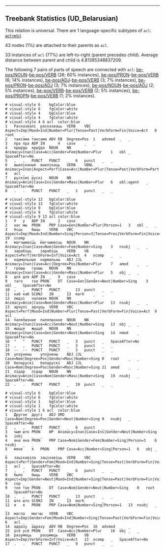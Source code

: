 

--------------------------------------------------------------------------------

## Treebank Statistics (UD_Belarusian)

This relation is universal.
There are 1 language-specific subtypes of `acl`: [acl:relcl]().

43 nodes (1%) are attached to their parents as `acl`.

33 instances of `acl` (77%) are left-to-right (parent precedes child).
Average distance between parent and child is 4.81395348837209.

The following 7 pairs of parts of speech are connected with `acl`: [be-pos/NOUN]()-[be-pos/VERB]() (26; 60% instances), [be-pos/PRON]()-[be-pos/VERB]() (6; 14% instances), [be-pos/ADJ]()-[be-pos/VERB]() (3; 7% instances), [be-pos/PRON]()-[be-pos/ADJ]() (3; 7% instances), [be-pos/NOUN]()-[be-pos/ADJ]() (2; 5% instances), [be-pos/VERB]()-[be-pos/VERB]() (2; 5% instances), [be-pos/PROPN]()-[be-pos/VERB]() (1; 2% instances).


~~~ conllu
# visual-style 6	bgColor:blue
# visual-style 6	fgColor:white
# visual-style 4	bgColor:blue
# visual-style 4	fgColor:white
# visual-style 4 6 acl	color:blue
1	Расказвалі	расказваць	VERB	VBC	Aspect=Imp|Mood=Ind|Number=Plur|Tense=Past|VerbForm=Fin|Voice=Act	0	root	_	_
2	таксама	таксама	ADV	RB	Degree=Pos	1	advmod	_	_
3	пра	пра	ADP	IN	_	4	case	_	_
4	крыўды	крыўда	NOUN	NN	Animacy=Inan|Case=Acc|Gender=Fem|Number=Plur	1	obl	_	SpaceAfter=No
5	,	,	PUNCT	PUNCT	_	6	punct	_	_
6	выкліканыя	выклікаць	VERB	VBNL	Animacy=Inan|Aspect=Perf|Case=Acc|Number=Plur|Tense=Past|VerbForm=Part|Voice=Pass	4	acl	_	_
7	рускімі	рускі	NOUN	NN	Animacy=Anim|Case=Ins|Gender=Masc|Number=Plur	6	obl:agent	_	SpaceAfter=No
8	.	.	PUNCT	PUNCT	_	1	punct	_	_

~~~


~~~ conllu
# visual-style 13	bgColor:blue
# visual-style 13	fgColor:white
# visual-style 9	bgColor:blue
# visual-style 9	fgColor:white
# visual-style 9 13 acl	color:blue
1	У	у	ADP	IN	_	2	case	_	_
2	нас	мы	PRON	PRP	Case=Gen|Number=Plur|Person=1	3	obl	_	_
3	ёсць	быць	VERB	VBC	Aspect=Imp|Mood=Ind|Number=Sing|Person=3|Tense=Pres|VerbForm=Fin|Voice=Act	19	ccomp	_	_
4	магчымасць	магчымасць	NOUN	NN	Animacy=Inan|Case=Nom|Gender=Fem|Number=Sing	3	nsubj	_	_
5	зарабіць	зарабіць	VERB	VB	Aspect=Perf|VerbForm=Inf|Voice=Act	4	xcomp	_	_
6	нармальныя	нармальны	ADJ	JJL	Animacy=Inan|Case=Acc|Degree=Pos|Number=Plur	7	amod	_	_
7	грошы	грошы	NOUN	NN	Animacy=Inan|Case=Acc|Gender=Masc|Number=Plur	5	obj	_	_
8	для	для	ADP	IN	_	9	case	_	_
9	таго	тое	PRON	DT	Case=Gen|Gender=Neut|Number=Sing	3	obl	_	SpaceAfter=No
10	,	,	PUNCT	PUNCT	_	13	punct	_	_
11	каб	каб	SCONJ	IN	_	13	mark	_	_
12	людзі	чалавек	NOUN	NN	Animacy=Anim|Case=Nom|Gender=Masc|Number=Plur	13	nsubj	_	_
13	адчулі	адчуць	VERB	VBC	Aspect=Perf|Mood=Ind|Number=Plur|Tense=Past|VerbForm=Fin|Voice=Act	9	acl	_	_
14	паляпшэнне	паляпшэнне	NOUN	NN	Animacy=Inan|Case=Acc|Gender=Neut|Number=Sing	13	obj	_	_
15	жыцця	жыццё	NOUN	NN	Animacy=Inan|Case=Gen|Gender=Neut|Number=Sing	14	nmod	_	SpaceAfter=No
16	"	"	PUNCT	PUNCT	_	3	punct	_	SpaceAfter=No
17	,	,	PUNCT	PUNCT	_	3	punct	_	_
18	--	--	PUNCT	PUNCT	_	3	punct	_	_
19	упэўнены	упэўнены	ADJ	JJL	Case=Nom|Degree=Pos|Gender=Masc|Number=Sing	0	root	_	_
20	беларускі	беларускі	ADJ	JJL	Case=Nom|Degree=Pos|Gender=Masc|Number=Sing	21	amod	_	_
21	лідар	лідар	NOUN	NN	Animacy=Anim|Case=Nom|Gender=Masc|Number=Sing	19	nsubj	_	SpaceAfter=No
22	.	.	PUNCT	PUNCT	_	19	punct	_	_

~~~


~~~ conllu
# visual-style 6	bgColor:blue
# visual-style 6	fgColor:white
# visual-style 1	bgColor:blue
# visual-style 1	fgColor:white
# visual-style 1 6 acl	color:blue
1	Другое	другі	ADJ	ORD	Case=Nom|Degree=Pos|Gender=Neut|Number=Sing	9	nsubj	_	SpaceAfter=No
2	,	,	PUNCT	PUNCT	_	6	punct	_	_
3	чым	што	PRON	WP	Animacy=Inan|Case=Ins|Gender=Neut|Number=Sing	6	iobj	_	_
4	яна	яна	PRON	PRP	Case=Nom|Gender=Fem|Number=Sing|Person=3	6	nsubj	_	_
5	мяне	я	PRON	PRP	Case=Acc|Number=Sing|Person=1	6	obj	_	_
6	зацікавіла	зацікавіць	VERB	VBC	Aspect=Perf|Gender=Fem|Mood=Ind|Number=Sing|Tense=Past|VerbForm=Fin|Voice=Act	1	acl	_	SpaceAfter=No
7	,	,	PUNCT	PUNCT	_	6	punct	_	_
8	было	быць	VERB	VBC	Aspect=Imp|Gender=Neut|Mood=Ind|Number=Sing|Tense=Past|VerbForm=Fin|Voice=Act	9	cop	_	_
9	тое	тое	PRON	DT	Case=Nom|Gender=Neut|Number=Sing	0	root	_	SpaceAfter=No
10	,	,	PUNCT	PUNCT	_	13	punct	_	_
11	што	што	SCONJ	IN	_	13	mark	_	_
12	я	я	PRON	PRP	Case=Nom|Number=Sing|Person=1	13	nsubj	_	_
13	магла	магчы	VERB	VBC	Aspect=Imp|Gender=Fem|Mood=Ind|Number=Sing|Tense=Past|VerbForm=Fin|Voice=Act	6	acl	_	_
14	адразу	адразу	ADV	RB	Degree=Pos	16	advmod	_	_
15	ўсё	усё	PRON	DT	Case=Acc|Number=Plur	16	obj	_	_
16	разумець	разумець	VERB	VB	Aspect=Imp|VerbForm=Inf|Voice=Act	13	xcomp	_	SpaceAfter=No
17	.	.	PUNCT	PUNCT	_	9	punct	_	_

~~~


